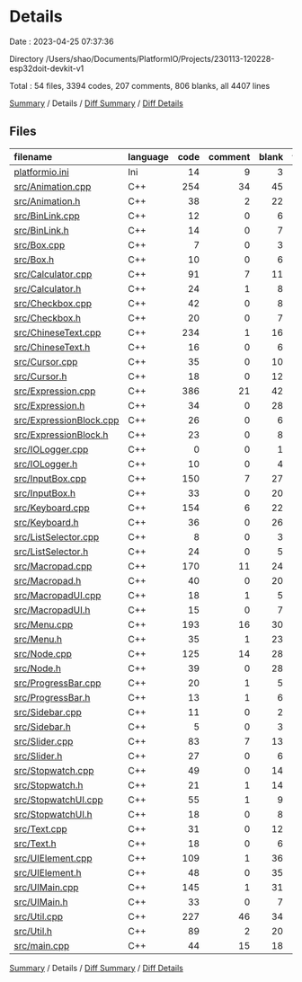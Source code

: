 # Details

Date : 2023-04-25 07:37:36

Directory /Users/shao/Documents/PlatformIO/Projects/230113-120228-esp32doit-devkit-v1

Total : 54 files,  3394 codes, 207 comments, 806 blanks, all 4407 lines

[Summary](results.md) / Details / [Diff Summary](diff.md) / [Diff Details](diff-details.md)

## Files
| filename | language | code | comment | blank | total |
| :--- | :--- | ---: | ---: | ---: | ---: |
| [platformio.ini](/platformio.ini) | Ini | 14 | 9 | 3 | 26 |
| [src/Animation.cpp](/src/Animation.cpp) | C++ | 254 | 34 | 45 | 333 |
| [src/Animation.h](/src/Animation.h) | C++ | 38 | 2 | 22 | 62 |
| [src/BinLink.cpp](/src/BinLink.cpp) | C++ | 12 | 0 | 6 | 18 |
| [src/BinLink.h](/src/BinLink.h) | C++ | 14 | 0 | 7 | 21 |
| [src/Box.cpp](/src/Box.cpp) | C++ | 7 | 0 | 3 | 10 |
| [src/Box.h](/src/Box.h) | C++ | 10 | 0 | 6 | 16 |
| [src/Calculator.cpp](/src/Calculator.cpp) | C++ | 91 | 7 | 11 | 109 |
| [src/Calculator.h](/src/Calculator.h) | C++ | 24 | 1 | 8 | 33 |
| [src/Checkbox.cpp](/src/Checkbox.cpp) | C++ | 42 | 0 | 8 | 50 |
| [src/Checkbox.h](/src/Checkbox.h) | C++ | 20 | 0 | 7 | 27 |
| [src/ChineseText.cpp](/src/ChineseText.cpp) | C++ | 234 | 1 | 16 | 251 |
| [src/ChineseText.h](/src/ChineseText.h) | C++ | 16 | 0 | 6 | 22 |
| [src/Cursor.cpp](/src/Cursor.cpp) | C++ | 35 | 0 | 10 | 45 |
| [src/Cursor.h](/src/Cursor.h) | C++ | 18 | 0 | 12 | 30 |
| [src/Expression.cpp](/src/Expression.cpp) | C++ | 386 | 21 | 42 | 449 |
| [src/Expression.h](/src/Expression.h) | C++ | 34 | 0 | 28 | 62 |
| [src/ExpressionBlock.cpp](/src/ExpressionBlock.cpp) | C++ | 26 | 0 | 6 | 32 |
| [src/ExpressionBlock.h](/src/ExpressionBlock.h) | C++ | 23 | 0 | 8 | 31 |
| [src/IOLogger.cpp](/src/IOLogger.cpp) | C++ | 0 | 0 | 1 | 1 |
| [src/IOLogger.h](/src/IOLogger.h) | C++ | 10 | 0 | 4 | 14 |
| [src/InputBox.cpp](/src/InputBox.cpp) | C++ | 150 | 7 | 27 | 184 |
| [src/InputBox.h](/src/InputBox.h) | C++ | 33 | 0 | 20 | 53 |
| [src/Keyboard.cpp](/src/Keyboard.cpp) | C++ | 154 | 6 | 22 | 182 |
| [src/Keyboard.h](/src/Keyboard.h) | C++ | 36 | 0 | 26 | 62 |
| [src/ListSelector.cpp](/src/ListSelector.cpp) | C++ | 8 | 0 | 3 | 11 |
| [src/ListSelector.h](/src/ListSelector.h) | C++ | 24 | 0 | 5 | 29 |
| [src/Macropad.cpp](/src/Macropad.cpp) | C++ | 170 | 11 | 24 | 205 |
| [src/Macropad.h](/src/Macropad.h) | C++ | 40 | 0 | 20 | 60 |
| [src/MacropadUI.cpp](/src/MacropadUI.cpp) | C++ | 18 | 1 | 5 | 24 |
| [src/MacropadUI.h](/src/MacropadUI.h) | C++ | 15 | 0 | 7 | 22 |
| [src/Menu.cpp](/src/Menu.cpp) | C++ | 193 | 16 | 30 | 239 |
| [src/Menu.h](/src/Menu.h) | C++ | 35 | 1 | 23 | 59 |
| [src/Node.cpp](/src/Node.cpp) | C++ | 125 | 14 | 28 | 167 |
| [src/Node.h](/src/Node.h) | C++ | 39 | 0 | 28 | 67 |
| [src/ProgressBar.cpp](/src/ProgressBar.cpp) | C++ | 20 | 1 | 5 | 26 |
| [src/ProgressBar.h](/src/ProgressBar.h) | C++ | 13 | 1 | 6 | 20 |
| [src/Sidebar.cpp](/src/Sidebar.cpp) | C++ | 11 | 0 | 2 | 13 |
| [src/Sidebar.h](/src/Sidebar.h) | C++ | 5 | 0 | 3 | 8 |
| [src/Slider.cpp](/src/Slider.cpp) | C++ | 83 | 7 | 13 | 103 |
| [src/Slider.h](/src/Slider.h) | C++ | 27 | 0 | 6 | 33 |
| [src/Stopwatch.cpp](/src/Stopwatch.cpp) | C++ | 49 | 0 | 14 | 63 |
| [src/Stopwatch.h](/src/Stopwatch.h) | C++ | 21 | 1 | 14 | 36 |
| [src/StopwatchUI.cpp](/src/StopwatchUI.cpp) | C++ | 55 | 1 | 9 | 65 |
| [src/StopwatchUI.h](/src/StopwatchUI.h) | C++ | 18 | 0 | 8 | 26 |
| [src/Text.cpp](/src/Text.cpp) | C++ | 31 | 0 | 12 | 43 |
| [src/Text.h](/src/Text.h) | C++ | 18 | 0 | 6 | 24 |
| [src/UIElement.cpp](/src/UIElement.cpp) | C++ | 109 | 1 | 36 | 146 |
| [src/UIElement.h](/src/UIElement.h) | C++ | 48 | 0 | 35 | 83 |
| [src/UIMain.cpp](/src/UIMain.cpp) | C++ | 145 | 1 | 31 | 177 |
| [src/UIMain.h](/src/UIMain.h) | C++ | 33 | 0 | 7 | 40 |
| [src/Util.cpp](/src/Util.cpp) | C++ | 227 | 46 | 34 | 307 |
| [src/Util.h](/src/Util.h) | C++ | 89 | 2 | 20 | 111 |
| [src/main.cpp](/src/main.cpp) | C++ | 44 | 15 | 18 | 77 |

[Summary](results.md) / Details / [Diff Summary](diff.md) / [Diff Details](diff-details.md)